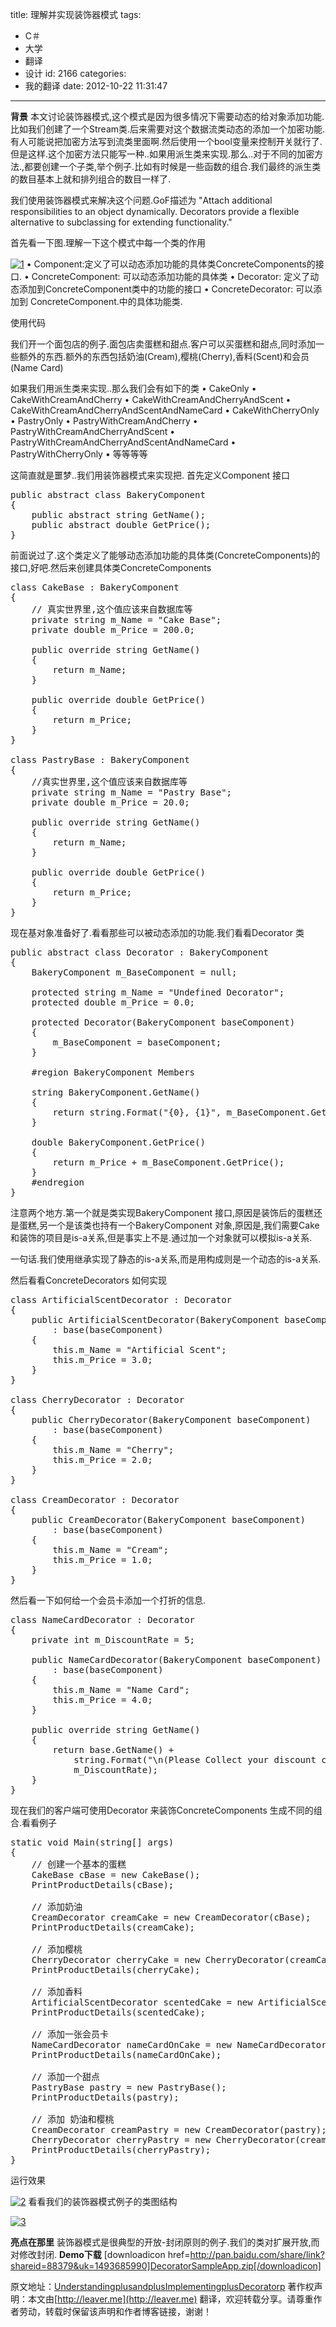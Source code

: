 title: 理解并实现装饰器模式
tags:
  - C＃
  - 大学
  - 翻译
  - 设计
id: 2166
categories:
  - 我的翻译
date: 2012-10-22 11:31:47
---

**背景**
本文讨论装饰器模式,这个模式是因为很多情况下需要动态的给对象添加功能.比如我们创建了一个Stream类.后来需要对这个数据流类动态的添加一个加密功能.有人可能说把加密方法写到流类里面啊.然后使用一个bool变量来控制开关就行了.但是这样.这个加密方法只能写一种..如果用派生类来实现.那么..对于不同的加密方法.,都要创建一个子类,举个例子.比如有时候是一些函数的组合.我们最终的派生类的数目基本上就和排列组合的数目一样了.

我们使用装饰器模式来解决这个问题.GoF描述为
 "Attach additional responsibilities to an object dynamically. Decorators provide a flexible alternative to subclassing for extending functionality."

首先看一下图.理解一下这个模式中每一个类的作用

 [![](/images/7858234df16590f30fcdf85a0a8791d33d076e2d.jpg "1")](http://leaverimage.b0.upaiyun.com/28377_o.jpg)
•	Component:定义了可以动态添加功能的具体类ConcreteComponents的接口.
•	ConcreteComponent: 可以动态添加功能的具体类
•	Decorator: 定义了动态添加到ConcreteComponent类中的功能的接口
•	ConcreteDecorator: 可以添加到 ConcreteComponent.中的具体功能类.

使用代码

我们开一个面包店的例子.面包店卖蛋糕和甜点.客户可以买蛋糕和甜点,同时添加一些额外的东西.额外的东西包括奶油(Cream),樱桃(Cherry),香料(Scent)和会员(Name Card)

如果我们用派生类来实现..那么我们会有如下的类
•	CakeOnly
•	CakeWithCreamAndCherry
•	CakeWithCreamAndCherryAndScent
•	CakeWithCreamAndCherryAndScentAndNameCard
•	CakeWithCherryOnly
•	PastryOnly
•	PastryWithCreamAndCherry
•	PastryWithCreamAndCherryAndScent
•	PastryWithCreamAndCherryAndScentAndNameCard
•	PastryWithCherryOnly 
•	等等等等

这简直就是噩梦..我们用装饰器模式来实现把.
首先定义Component 接口

<pre class="lang:default decode:true " >public abstract class BakeryComponent
{
    public abstract string GetName();
    public abstract double GetPrice();
}
</pre> 

前面说过了.这个类定义了能够动态添加功能的具体类(ConcreteComponents)的接口,好吧.然后来创建具体类ConcreteComponents

<pre class="lang:default decode:true " >class CakeBase : BakeryComponent
{
    // 真实世界里,这个值应该来自数据库等
    private string m_Name = "Cake Base";
    private double m_Price = 200.0;

    public override string GetName()
    {
        return m_Name;
    }

    public override double GetPrice()
    {
        return m_Price;
    }
}

class PastryBase : BakeryComponent
{
    //真实世界里,这个值应该来自数据库等
    private string m_Name = "Pastry Base";
    private double m_Price = 20.0;

    public override string GetName()
    {
        return m_Name;
    }

    public override double GetPrice()
    {
        return m_Price;
    }
}</pre> 

现在基对象准备好了.看看那些可以被动态添加的功能.我们看看Decorator  类

<pre class="lang:default decode:true " >public abstract class Decorator : BakeryComponent
{
    BakeryComponent m_BaseComponent = null;

    protected string m_Name = "Undefined Decorator";
    protected double m_Price = 0.0;

    protected Decorator(BakeryComponent baseComponent)
    {
        m_BaseComponent = baseComponent;
    }

    #region BakeryComponent Members

    string BakeryComponent.GetName()
    {
        return string.Format("{0}, {1}", m_BaseComponent.GetName(), m_Name);
    }

    double BakeryComponent.GetPrice()
    {
        return m_Price + m_BaseComponent.GetPrice();
    }
    #endregion
}
</pre> 

注意两个地方.第一个就是类实现BakeryComponent  接口,原因是装饰后的蛋糕还是蛋糕,另一个是该类也持有一个BakeryComponent 对象,原因是,我们需要Cake和装饰的项目是is-a关系,但是事实上不是.通过加一个对象就可以模拟is-a关系.

一句话.我们使用继承实现了静态的is-a关系,而是用构成则是一个动态的is-a关系.

然后看看ConcreteDecorators 如何实现

<pre class="lang:default decode:true " >class ArtificialScentDecorator : Decorator
{
    public ArtificialScentDecorator(BakeryComponent baseComponent)
        : base(baseComponent)
    {
        this.m_Name = "Artificial Scent";
        this.m_Price = 3.0;
    }
}

class CherryDecorator : Decorator
{
    public CherryDecorator(BakeryComponent baseComponent)
        : base(baseComponent)
    {
        this.m_Name = "Cherry";
        this.m_Price = 2.0;
    }
}

class CreamDecorator : Decorator
{
    public CreamDecorator(BakeryComponent baseComponent)
        : base(baseComponent)
    {
        this.m_Name = "Cream";
        this.m_Price = 1.0;
    }
}</pre> 

然后看一下如何给一个会员卡添加一个打折的信息.

<pre class="lang:default decode:true " >class NameCardDecorator : Decorator
{
    private int m_DiscountRate = 5;

    public NameCardDecorator(BakeryComponent baseComponent)
        : base(baseComponent)
    {
        this.m_Name = "Name Card";
        this.m_Price = 4.0;
    }

    public override string GetName()
    {
        return base.GetName() + 
            string.Format("\n(Please Collect your discount card for {0}%)", 
            m_DiscountRate);
    }        
}
</pre> 

现在我们的客户端可使用Decorator 来装饰ConcreteComponents  生成不同的组合.看看例子

<pre class="lang:default decode:true " >static void Main(string[] args)
{
    // 创建一个基本的蛋糕
    CakeBase cBase = new CakeBase();
    PrintProductDetails(cBase);

    // 添加奶油
    CreamDecorator creamCake = new CreamDecorator(cBase);
    PrintProductDetails(creamCake);

    // 添加樱桃
    CherryDecorator cherryCake = new CherryDecorator(creamCake);
    PrintProductDetails(cherryCake);

    // 添加香料
    ArtificialScentDecorator scentedCake = new ArtificialScentDecorator(cherryCake);
    PrintProductDetails(scentedCake);

    // 添加一张会员卡
    NameCardDecorator nameCardOnCake = new NameCardDecorator(scentedCake);
    PrintProductDetails(nameCardOnCake);

    // 添加一个甜点
    PastryBase pastry = new PastryBase();
    PrintProductDetails(pastry);

    // 添加 奶油和樱桃
    CreamDecorator creamPastry = new CreamDecorator(pastry);
    CherryDecorator cherryPastry = new CherryDecorator(creamPastry);
    PrintProductDetails(cherryPastry);
}</pre> 

运行效果

[![](/images/107779584959d1f4308b310068eb087bcb423852.jpg "2")](http://leaverimage.b0.upaiyun.com/28379_o.jpg)
看看我们的装饰器模式例子的类图结构

 [![](/images/df8b8eab0b223420a2b0127c16f55802925fb0f9.jpg "3")](http://leaverimage.b0.upaiyun.com/28378_o.jpg)

**亮点在那里**
装饰器模式是很典型的开放-封闭原则的例子.我们的类对扩展开放,而对修改封闭.
**Demo下载**
[downloadicon href=http://pan.baidu.com/share/link?shareid=88379&uk=1493685990]DecoratorSampleApp.zip[/downloadicon]

原文地址：[UnderstandingplusandplusImplementingplusDecoratorp](http://www.codeproject.com/Articles/479635/UnderstandingplusandplusImplementingplusDecoratorp)
著作权声明：本文由[http://leaver.me](http://leaver.me) 翻译，欢迎转载分享。请尊重作者劳动，转载时保留该声明和作者博客链接，谢谢！